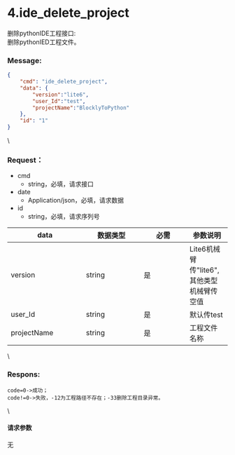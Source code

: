 # 4.ide\_delete\_project

 

删除pythonIDE工程接口:\
删除pythonIED工程文件。

### Message:  

```json
{
    "cmd": "ide_delete_project",
    "data": {
        "version":"lite6",
        "user_Id":"test",
        "projectName":"BlocklyToPython"
    },
    "id": "1"
}
```

\


### Request：    

* cmd
  * string，必填，请求接口
* date
  * Application/json，必填，请求数据
* id
  * string，必填，请求序列号

<table><thead><tr><th width="156">data</th><th width="116">数据类型</th><th width="89">必需</th><th>参数说明</th></tr></thead><tbody><tr><td>version</td><td>string</td><td>是</td><td>Lite6机械臂传"lite6",其他类型机械臂传空值</td></tr><tr><td>user_Id</td><td>string</td><td>是</td><td>默认传test</td></tr><tr><td>projectName</td><td>string</td><td>是</td><td>工程文件名称</td></tr></tbody></table>

\


### Respons:     

```
code=0->成功；
code!=0->失败，-12为工程路径不存在；-33删除工程目录异常。
```

\


#### 请求参数

无
